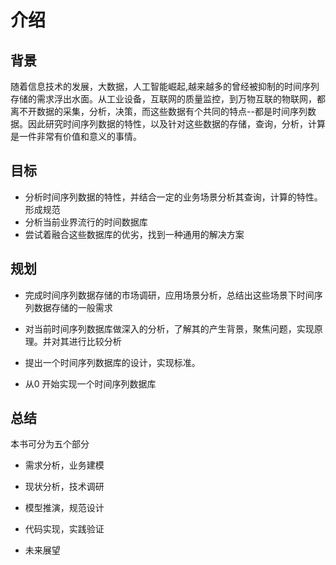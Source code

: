 # 介绍

## 背景

随着信息技术的发展，大数据，人工智能崛起,越来越多的曾经被抑制的时间序列存储的需求浮出水面。从工业设备，互联网的质量监控，到万物互联的物联网，都离不开数据的采集，分析，决策，而这些数据有个共同的特点--都是时间序列数据。因此研究时间序列数据的特性，以及针对这些数据的存储，查询，分析，计算是一件非常有价值和意义的事情。

## 目标

- 分析时间序列数据的特性，并结合一定的业务场景分析其查询，计算的特性。形成规范
- 分析当前业界流行的时间数据库
- 尝试着融合这些数据库的优劣，找到一种通用的解决方案

## 规划

-  完成时间序列数据存储的市场调研，应用场景分析，总结出这些场景下时间序列数据存储的一般需求

-  对当前时间序列数据库做深入的分析，了解其的产生背景，聚焦问题，实现原理。并对其进行比较分析

-  提出一个时间序列数据库的设计，实现标准。

-  从0 开始实现一个时间序列数据库


## 总结

本书可分为五个部分

- 需求分析，业务建模

- 现状分析，技术调研

- 模型推演，规范设计

- 代码实现，实践验证

- 未来展望